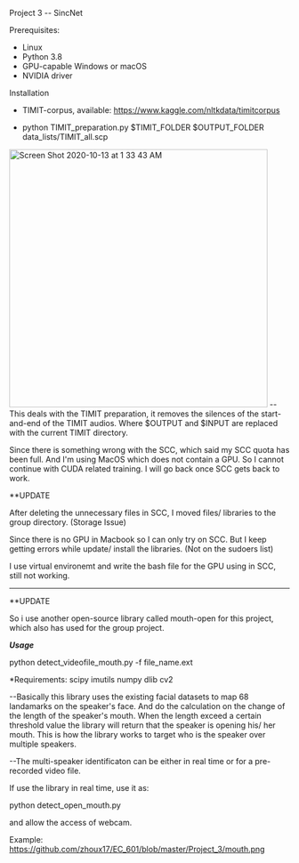 Project 3 -- SincNet 

Prerequisites: 
* Linux 
* Python 3.8
* GPU-capable Windows or macOS 
* NVIDIA driver

Installation
* TIMIT-corpus, available: https://www.kaggle.com/nltkdata/timitcorpus

* python TIMIT_preparation.py $TIMIT_FOLDER $OUTPUT_FOLDER data_lists/TIMIT_all.scp
<img width="464" alt="Screen Shot 2020-10-13 at 1 33 43 AM" src="https://user-images.githubusercontent.com/46795678/95819593-602c4680-0cf4-11eb-9203-2da2023cf372.png">
-- This deals with the TIMIT preparation, it removes the silences of the start-and-end of the TIMIT audios. Where $OUTPUT and $INPUT are replaced with the current TIMIT directory. 


Since there is something wrong with the SCC, which said my SCC quota has been full. And I'm using MacOS which does not contain a GPU. So I cannot continue with CUDA related training. I will go back once SCC gets back to work. 

**UPDATE 

After deleting the unnecessary files in SCC, I moved files/ libraries to the group directory. (Storage Issue) 

Since there is no GPU in Macbook so I can only try on SCC. But I keep getting errors while update/ install the libraries.  (Not on the sudoers list)

I use virtual environemt and write the bash file for the GPU using in SCC, still not working. 

-----------------------------
**UPDATE

So i use another open-source library called mouth-open for this project, which also has used for the group project. 

***Usage***

python detect_videofile_mouth.py -f file_name.ext

*Requirements: 
scipy
imutils
numpy
dlib
cv2

--Basically this library uses the existing facial datasets to map 68 landamarks on the speaker's face. And do the calculation on the change of the length of the speaker's mouth. When the length exceed a certain threshold value the library will return that the speaker is opening his/ her mouth. This is how the library works to target who is the speaker over multiple speakers. 

--The multi-speaker identificaton can be either in real time or for a pre-recorded video file. 

If use the library in real time, use it as: 

python detect_open_mouth.py

and allow the access of webcam. 

Example: 
https://github.com/zhoux17/EC_601/blob/master/Project_3/mouth.png
